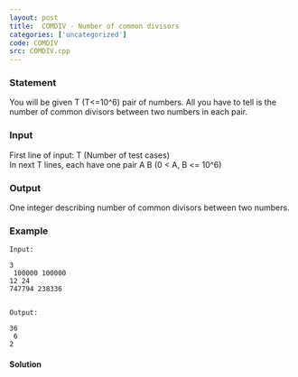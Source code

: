 ```yaml
---
layout: post
title:  COMDIV - Number of common divisors
categories: ['uncategorized']
code: COMDIV
src: COMDIV.cpp
---
```


### **Statement**

You will be given T (T<=10^6) pair of numbers. All you have to tell is the
number of common divisors between two numbers in each pair.

### Input

First line of input: T (Number of test cases)  
In next T lines, each have one pair A B (0 < A, B <= 10^6)

### Output

One integer describing number of common divisors between two numbers.

### Example

    
    
    Input:
    3  
     100000 100000  
    12 24  
    747794 238336
    
    
    Output:
    36  
     6  
    2  
    



#### **Solution**



